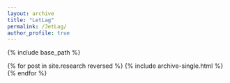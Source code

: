 ```yaml
---
layout: archive
title: "LetLag"
permalink: /JetLag/
author_profile: true
---
```


{% include base_path %}

{% for post in site.research reversed %}
  {% include archive-single.html %}
{% endfor %}

[](../images/logo2.png)
